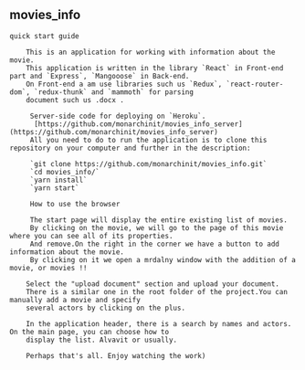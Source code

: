 ## movies_info

`quick start guide`

        This is an application for working with information about the movie.
        This application is written in the library `React` in Front-end part and `Express`, `Mangooose` in Back-end. 
        On Front-end a am use libraries such us `Redux`, `react-router-dom`, `redux-thunk` and `mammoth` for parsing 
        document such us .docx .

         Server-side code for deploying on `Heroku`.
          [https://github.com/monarchinit/movies_info_server](https://github.com/monarchinit/movies_info_server)
         All you need to do to run the application is to clone this repository on your computer and further in the description:

         `git clone https://github.com/monarchinit/movies_info.git`
         `cd movies_info/`
         `yarn install`
         `yarn start`

         How to use the browser

         The start page will display the entire existing list of movies.
         By clicking on the movie, we will go to the page of this movie where you can see all of its properties.
         And remove.On the right in the corner we have a button to add information about the movie. 
         By clicking on it we open a mrdalny window with the addition of a movie, or movies !!

        Select the "upload document" section and upload your document. 
        There is a similar one in the root folder of the project.You can manually add a movie and specify 
        several actors by clicking on the plus.

        In the application header, there is a search by names and actors. On the main page, you can choose how to 
        display the list. Alvavit or usually.

        Perhaps that's all. Enjoy watching the work)
